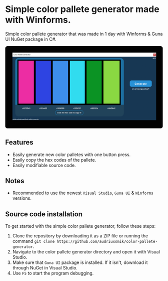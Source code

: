 <p align="center">
 
</p>

# Simple color pallete generator made with Winforms. 

Simple color pallete generator that was made in 1 day with Winforms & Guna UI NuGet package in C#.

![alt text](https://raw.githubusercontent.com/audriuxsmik/color-pallete-generator/main/preview.png)

## Features

- Easily generate new color palletes with one button press. 
- Easily copy the hex codes of the pallete.
- Easily modifiable source code.

## Notes

- Recommended to use the newest `Visual Studio`, `Guna UI` & `Winforms` versions.

## Source code installation

To get started with the simple color pallete generator, follow these steps:

1. Clone the repository by downloading it as a ZIP file or running the command `git clone https://github.com/audriuxsmik/color-pallete-generator`.
2. Navigate to the color pallete generator directory and open it with Visual Studio.
3. Make sure that `Guna UI` package is installed. If it isn't, download it through NuGet in Visual Studio.
4. Use `F5` to start the program debugging.


